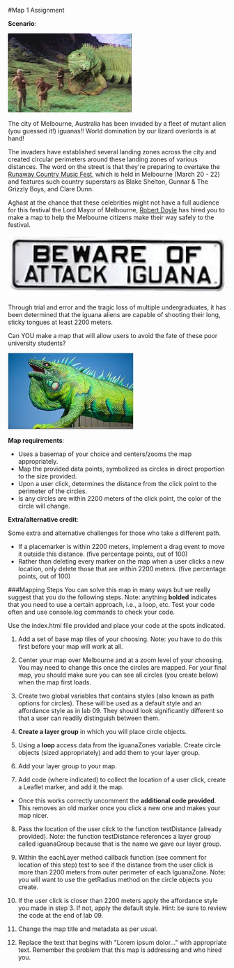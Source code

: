 #Map 1 Assignment

**Scenario**:

![iguanas](giant-iguana.jpg)

The city of Melbourne, Australia has been invaded by a fleet of mutant alien (you guessed it!) iguanas!! World domination by our lizard overlords is at hand!

The invaders have established several landing zones across the city and created circular perimeters around these landing zones of various distances. The word on the street is that they're preparing to overtake the [Runaway Country Music Fest](http://www.runawaycountry.com/), which is held in Melbourne (March 20 - 22) and features such country superstars as Blake Shelton, Gunnar & The Grizzly Boys, and Clare Dunn. 

Aghast at the chance that these celebrities might not have a full audience for this festival the Lord Mayor of Melbourne, [Robert Doyle](http://en.wikipedia.org/wiki/Robert_Doyle) has hired you to make a map to help the Melbourne citizens make their way safely to the festival.

![iguanas](attack-iguana.png)

Through trial and error and the tragic loss of multiple undergraduates, it has been determined that the iguana aliens are capable of shooting their long, sticky tongues at least 2200 meters. 

Can YOU make a map that will allow users to avoid the fate of these poor university students?

![iguanas](big-iguana.jpeg)

**Map requirements**:

* Uses a basemap of your choice and centers/zooms the map appropriately.
* Map the provided data points, symbolized as circles in direct proportion to the size provided.
* Upon a user click, determines the distance from the click point to the perimeter of the circles.
* Is any circles are within 2200 meters of the click point, the color of the circle will change.

**Extra/alternative credit**:

Some extra and alternative challenges for those who take a different path.

* If a placemarker is within 2200 meters, implement a drag event to move it outside this distance. (five percentage points, out of 100)
* Rather than deleting every marker on the map when a user clicks a new location, only delete those that are within 2200 meters. (five percentage points, out of 100)




###Mapping Steps
You can solve this map in many ways but we really suggest that you do the following steps.  Note: anything **bolded** indicates that you need to use a certain approach, i.e., a loop, etc.  Test your code often and use console.log commands to check your code.

Use the index.html file provided and place your code at the spots indicated.

1. Add a set of base map tiles of your choosing. Note: you have to do this first before your map will work at all.

2. Center your map over Melbourne and at a zoom level of your choosing. You may need to change this once the circles are mapped. For your final map, you should make sure you can see all circles (you create below) when the map first loads.

3. Create two global variables that contains styles (also known as path options for circles). These will be used as a default style and an affordance style as in lab 09.  They should look significantly different so that a user can readily distinguish between them.

4. **Create a layer group** in which you will place circle objects.

5. Using a **loop** access data from the iguanaZones variable. Create circle objects (sized appropriately) and add them to your layer group.

6. Add your layer group to your map.

7. Add code (where indicated) to collect the location of a user click, create a Leaflet marker, and add it the map.

  * Once this works correctly uncomment the **additional code provided**. This removes an old marker once you click a new one and makes your map nicer.

8. Pass the location of the user click to the function testDistance (already provided). Note: the function testDistance references a layer group called iguanaGroup because that is the name we gave our layer group. 

9. Within the eachLayer method callback function (see comment for location of this step) test to see if the distance from the user click is more than 2200 meters from outer perimeter of each IguanaZone. Note: you will want to use the getRadius method on the circle objects you create.

10. If the user click is closer than 2200 meters apply the affordance style you made in step 3. If not, apply the default style. Hint: be sure to review the code at the end of lab 09.

11. Change the map title and metadata as per usual.

12. Replace the text that begins with "Lorem ipsum dolor..." with appropriate text. Remember the problem that this map is addressing and who hired you.
